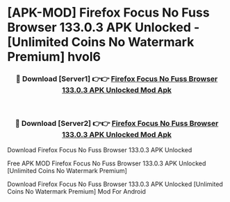 # [APK-MOD] Firefox Focus  No Fuss Browser 133.0.3 APK Unlocked - [Unlimited Coins No Watermark Premium] hvol6



<div align="center">
<h3>🔴 Download [Server1] 👉👉 <a href="https://momento.my/?title=Firefox_Focus__No_Fuss_Browser_133.0.3_APK_Unlocked">Firefox Focus  No Fuss Browser 133.0.3 APK Unlocked Mod Apk</a></h3><br>

<h3>🔴 Download [Server2] 👉👉 <a href="https://momento.my/?title=Firefox_Focus__No_Fuss_Browser_133.0.3_APK_Unlocked">Firefox Focus  No Fuss Browser 133.0.3 APK Unlocked Mod Apk</a></h3>
</div>



Download Firefox Focus  No Fuss Browser 133.0.3 APK Unlocked 

Free APK MOD Firefox Focus  No Fuss Browser 133.0.3 APK Unlocked [Unlimited Coins No Watermark Premium]

Download Firefox Focus  No Fuss Browser 133.0.3 APK Unlocked [Unlimited Coins No Watermark Premium] Mod For Android
